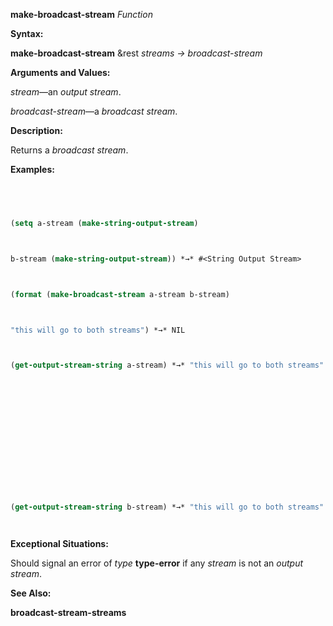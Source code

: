**make-broadcast-stream** *Function* 



**Syntax:** 



**make-broadcast-stream** &amp;rest *streams → broadcast-stream* 



**Arguments and Values:** 



*stream*—an *output stream*. 



*broadcast-stream*—a *broadcast stream*. 



**Description:** 



Returns a *broadcast stream*. 



**Examples:**
```lisp
 



(setq a-stream (make-string-output-stream) 



b-stream (make-string-output-stream)) *→* #<String Output Stream> 



(format (make-broadcast-stream a-stream b-stream) 



"this will go to both streams") *→* NIL 



(get-output-stream-string a-stream) *→* "this will go to both streams" 







 



 



(get-output-stream-string b-stream) *→* "this will go to both streams" 




```
**Exceptional Situations:** 



Should signal an error of *type* **type-error** if any *stream* is not an *output stream*. 



**See Also:** 



**broadcast-stream-streams** 



